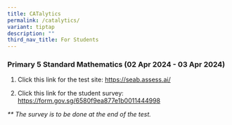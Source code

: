```yaml
---
title: CATalytics
permalink: /catalytics/
variant: tiptap
description: ""
third_nav_title: For Students
---
```

<h3>Primary 5 Standard Mathematics (02 Apr 2024 - 03 Apr 2024)</h3>
<p></p>
<ol data-tight="true" class="tight">
<li>
<p>Click this link for the test site: <a href="https://seab.assess.ai/" rel="noopener noreferrer nofollow" target="_blank">https://seab.assess.ai/</a>
</p>
<p></p>
</li>
<li>
<p>Click this link for the student survey: <a href="https://form.gov.sg/6580f9ea877e1b0011444998" rel="noopener noreferrer nofollow" target="_blank">https://form.gov.sg/6580f9ea877e1b0011444998</a>
</p>
</li>
</ol>
<p><em>** The survey is to be done at the end of the test.</em>
</p>